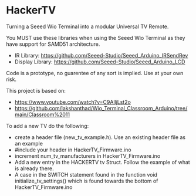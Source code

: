# HackerTV
 Turning a Seeed Wio Terminal into a modular Universal TV Remote.
 
 You MUST use these libraries when using the Seeed Wio Terminal as they have support for SAMD51 architecture.
 
- IR Library: https://github.com/Seeed-Studio/Seeed_Arduino_IRSendRev
- Display Library: https://github.com/Seeed-Studio/Seeed_Arduino_LCD
 
 Code is a prototype, no guarentee of any sort is implied. Use at your own risk.
 
This project is based on:
 - https://www.youtube.com/watch?v=C9AlljLst2o
 - https://github.com/lakshanthad/Wio_Terminal_Classroom_Arduino/tree/main/Classroom%2011


To add a new TV do the following:

- create a header file (new_tv_example.h).  Use an existing header file as an example
- #include your header in HackerTV_Firmware.ino
- increment num_tv_manufacturers in HackerTV_Firmware.ino
- Add a new entry in the HACKERTV tv Struct.  Follow the example of what is already there.
- A case in the SWITCH statement found in the function void initialize_tv_settings() which is found towards the bottom of HackerTV_Firmware.ino
